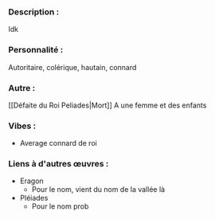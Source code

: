 ### Description :
Idk

### Personnalité :
Autoritaire, colérique, hautain, connard

### Autre :
[[Défaite du Roi Peliades|Mort]]
A une femme et des enfants

### Vibes :
- Average connard de roi

### Liens à d'autres œuvres :
- Eragon
	- Pour le nom, vient du nom de la vallée là
- Pléiades
	- Pour le nom prob